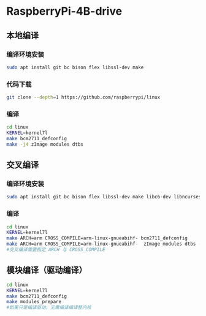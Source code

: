 # RaspberryPi-4B-drive

## 本地编译

### 编译环境安装
```sh
sudo apt install git bc bison flex libssl-dev make
```

### 代码下载
```sh
git clone --depth=1 https://github.com/raspberrypi/linux
```

### 编译
```sh
cd linux
KERNEL=kernel7l
make bcm2711_defconfig
make -j4 zImage modules dtbs
```

## 交叉编译
### 编译环境安装
```sh
sudo apt install git bc bison flex libssl-dev make libc6-dev libncurses5-dev
```
### 编译
```sh
cd linux
KERNEL=kernel7l
make ARCH=arm CROSS_COMPILE=arm-linux-gnueabihf- bcm2711_defconfig
make ARCH=arm CROSS_COMPILE=arm-linux-gnueabihf-  zImage modules dtbs -j4
#交叉编译需要指定 ARCH 与 CROSS_COMPILE
```

## 模块编译（驱动编译）
```sh
cd linux
KERNEL=kernel7l
make bcm2711_defconfig
make modules_prepare
#如果只是编译驱动，无需编译编译整内核
```